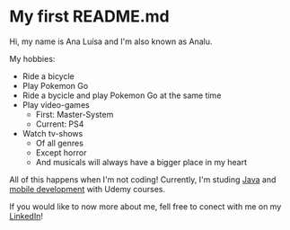 # My first README.md
Hi, my name is Ana Luísa and I'm also known as Analu.

My hobbies:
- Ride a bicycle
- Play Pokemon Go
- Ride a bycicle and play Pokemon Go at the same time
- Play video-games
  - First: Master-System
  - Current: PS4
- Watch tv-shows
  - Of all genres
  - Except horror
  - And musicals will always have a bigger place in my heart

All of this happens when I'm not coding!
Currently, I'm studing [Java](https://www.udemy.com/course/java-curso-completo/) and [mobile development](https://www.udemy.com/course/curso-completo-do-desenvolvedor-android/) with Udemy courses.

If you would like to now more about me, fell free to conect with me on my [LinkedIn](https://www.linkedin.com/in/analudiastech/)!
